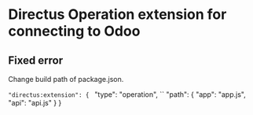 # Directus Operation extension for connecting to Odoo

## Fixed error
Change build path of package.json.

  ``"directus:extension": {
  ``  "type": "operation",
  ``  "path": {
      "app": "app.js",
      "api": "api.js"
    }
  }
